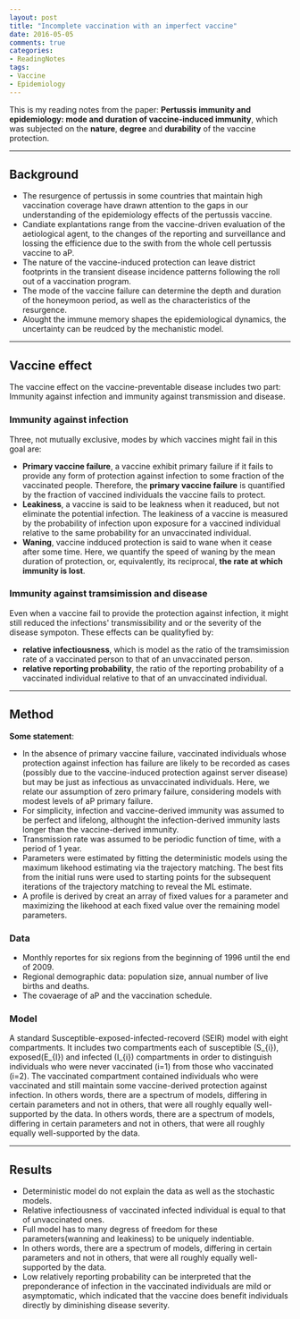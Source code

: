 ```yaml
---
layout: post
title: "Incomplete vaccination with an imperfect vaccine"
date: 2016-05-05
comments: true
categories: 
- ReadingNotes
tags:
- Vaccine
- Epidemiology
---
```


This is my reading notes from the paper: **Pertussis immunity and epidemiology: mode and duration of vaccine-induced immunity**, which was subjected on the **nature**, **degree** and **durability** of the vaccine protection. 

------------------------------------------------------------------

## Background

- The resurgence of pertussis in some countries that maintain high vaccination coverage have drawn attention to the gaps in our understanding of the epidemiology effects of the pertussis vaccine.
-  Candiate explantations range from the vaccine-driven evaluation of the aetiological agent, to the changes of the reporting and surveillance and lossing the efficience due to the swith from the whole  cell pertussis vaccine to aP.
- The nature of the vaccine-induced protection can leave district footprints in the transient disease incidence patterns following the roll out of a vaccination program.
- The mode of the vaccine failure can determine the depth and duration of the honeymoon period, as well as the characteristics of the resurgence.
-  Alought the immune memory shapes the epidemiological dynamics, the uncertainty can be reudced by the mechanistic model.  


------------------------------------------------------------------

## Vaccine effect 

The vaccine effect on the vaccine-preventable disease includes two part: Immunity against infection and immunity against transmission and disease.  

### Immunity against infection

Three, not mutually exclusive, modes by which vaccines might fail in this goal are:  

 - **Primary vaccine failure**, a vaccine exhibit primary failure if it fails to provide any form of protection against infection to some fraction of the vaccinated people. Therefore, the **primary vaccine failure** is quantified by the fraction of vaccined individuals the vaccine fails to protect.
 - **Leakiness**, a vaccine is said to be leakness when it readuced, but not eliminate the potential infection. The leakiness of a vaccine is measured by the probability of infection upon exposure for a vaccined individual relative to the same probability for an unvaccinated individual.
 - **Waning**, vaccine indduced protection is said to wane when it cease after some time. Here, we quantify the speed of waning by the mean duration of protection, or, equivalently, its reciprocal, **the rate at which immunity is lost**.  

### Immunity against tramsimission and disease

Even when a vaccine fail to provide the protection against infection, it might still reduced the infections' transmissibility and or the severity of the disease sympoton. These effects can be qualityfied by:  

- **relative infectiousness**, which is model as the ratio of the tramsimission rate of a vaccinated person to that of an unvaccinated person.
- **relative reporting probability**,  the ratio of the reporting probability of a vaccinated individual relative to that of an unvaccinated individual.  

------------------------------------------------------------------

## Method

 **Some statement**:   
 
-  In the absence of primary vaccine failure, vaccinated individuals whose protection against infection has failure are likely to be recorded as cases (possibly due to the vaccine-induced protection against server disease) but may be just as infectious as unvaccinated individuals.  Here, we relate our assumption of zero primary failure, considering models with modest levels of aP primary failure.
- For simplicity, infection and vaccine-derived immunity was assumed to be perfect and lifelong, althought the infection-derived immunity lasts longer than the vaccine-derived immunity.
- Transmission rate was assumed to be periodic function of time, with a period of 1 year.
- Parameters were estimated by fitting the deterministic models using the maximum likehood  estimating via the trajectory matching. The best fits from the initial runs were used to starting points for the subsequent iterations of the trajectory matching to reveal the ML estimate.
- A profile is derived by creat an array of fixed values for a parameter and maximizing the likehood at each fixed value over the remaining model parameters.  
 
### Data

 - Monthly reportes for six regions from the beginning of 1996 until the end of 2009.
 - Regional demographic data: population size, annual number of live births and deaths.
 - The covaerage of aP and the vaccination schedule.

### Model

A standard Susceptible-exposed-infected-recoverd (SEIR) model with eight compartments. It includes two compartments each of susceptible (S_{i}), exposed(E_{I}) and infected (I_{i})  compartments in order to  distinguish individuals who were never vaccinated (i=1) from those who vaccinated (i=2).  The vaccinated compartment contained individuals who were vaccinated and still maintain some vaccine-derived protection against infection. In others words, there are a spectrum of models, differing in certain parameters and not in others, that were all roughly equally well-supported by the data.   In others words, there are a spectrum of models, differing in certain parameters and not in others, that were all roughly equally well-supported by the data.   

------------------------------------------------------------------

## Results

- Deterministic  model do not explain the data as well as the stochastic models.
- Relative infectiousness of vaccinated infected individual is equal to that of unvaccinated ones.
- Full model has to many degress of freedom for these parameters(wanning and leakiness)
to be uniquely indentiable.  
- In others words, there are a spectrum of models, differing in certain parameters and not in others, that were all roughly equally well-supported by the data.   
- Low relatively reporting probability can be interpreted  that the preponderance of infection in the vaccinated individuals are mild or asymptomatic, which indicated that the vaccine does benefit individuals directly by diminishing disease severity. 
 
  
